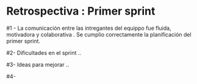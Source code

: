 # Retrospectiva : Primer sprint

#1 - La comunicación entre las intregantes del equippo fue fluida, motivadora y colaborativa .
Se cumplio correctamente la planificación del primer sprint.

#2- Dificultades en el sprint ..

#3- Ideas para mejorar ..

#4-
